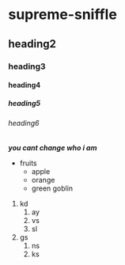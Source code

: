 # supreme-sniffle
## heading2
### heading3
#### heading4
##### heading5
###### heading6
***you cant change who i am***
* fruits
  * apple
  * orange 
  * green goblin 
1. kd
    1. ay
    2. vs
    3. sl
2. gs
    1. ns
    2. ks
